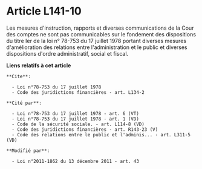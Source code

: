 # Article L141-10

Les mesures d'instruction, rapports et diverses communications de la Cour des comptes ne sont pas communicables sur le
fondement des dispositions du titre Ier de la loi n° 78-753 du 17 juillet 1978 portant diverses mesures d'amélioration des
relations entre l'administration et le public et diverses dispositions d'ordre administratif, social et fiscal.

**Liens relatifs à cet article**

	**Cite**:

	  - Loi n°78-753 du 17 juillet 1978
	  - Code des juridictions financières - art. L134-2

	**Cité par**:

	  - Loi n°78-753 du 17 juillet 1978 - art. 6 (VT)
	  - Loi n°78-753 du 17 juillet 1978 - art. 1 (VD)
	  - Code de la sécurité sociale. - art. L114-8 (VD)
	  - Code des juridictions financières - art. R143-23 (V)
	  - Code des relations entre le public et l'adminis... - art. L311-5 (VD)

	**Modifié par**:

	  - Loi n°2011-1862 du 13 décembre 2011 - art. 43
